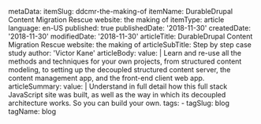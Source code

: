 metaData:
    itemSlug: ddcmr-the-making-of
    itemName: DurableDrupal Content Migration Rescue website: the making of
    itemType: article
    language: en-US
    published: true
    publishedDate: '2018-11-30'
    createdDate: '2018-11-30'
    modifiedDate: '2018-11-30'
articleTitle: DurableDrupal Content Migration Rescue website: the making of
articleSubTitle: Step by step case study
author: 'Victor Kane'
articleBody:
    value: |
        Learn and re-use all the methods and techniques for your own projects, from structured content modeling, to setting up the decoupled structured content server, the content management app, and the front-end client web app.
articleSummary:
    value: |
        Understand in full detail how this full stack JavaScript site was built, as well as the way in which its decoupled architecture works. So you can build your own.
tags:
    - tagSlug: blog
      tagName: blog
